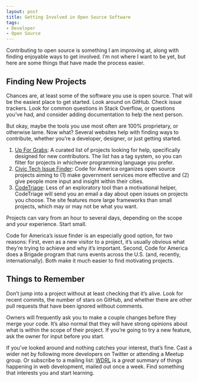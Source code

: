 ```yaml
---
layout: post
title: Getting Involved in Open Source Software
tags:
- Developer
- Open Source
---
```


Contributing to open source is something I am improving at, along with finding enjoyable ways to get involved. I’m not where I want to be yet, but here are some things that have made the process easier.

## Finding New Projects

Chances are, at least some of the software you use is open source. That will be the easiest place to get started. Look around on GitHub. Check issue trackers. Look for common questions in Stack Overflow, or questions you’ve had, and consider adding documentation to help the next person.

But okay, maybe the tools you use most often are 100% proprietary, or otherwise lame. Now what? Several websites help with finding ways to contribute, whether you’re a developer, designer, or just getting started.

1. [Up For Grabs](http://up-for-grabs.net): A curated list of projects looking for help, specifically designed for new contributors. The list has a tag system, so you can filter for projects in whichever programming language you prefer.
2. [Civic Tech Issue Finder](http://www.codeforamerica.org/geeks/civicissues): Code for America organizes open source projects aiming to (1) make government services more effective and (2) give people more input and insight within their cities.
3. [CodeTriage](http://www.codetriage.com/): Less of an exploratory tool than a motivational helper, CodeTriage will send you an email a day about open issues on projects you choose. The site features more large frameworks than small projects, which may or may not be what you want.

Projects can vary from an hour to several days, depending on the scope and your experience. Start small.

Code for America’s issue finder is an especially good option, for two reasons: First, even as a new visitor to a project, it’s usually obvious what they’re trying to achieve and why it’s important. Second, Code for America does a Brigade program that runs events across the U.S. (and, recently, internationally). Both make it much easier to find motivating projects.

## Things to Remember

Don’t jump into a project without at least checking that it’s alive. Look for recent commits, the number of stars on GitHub, and whether there are other pull requests that have been ignored without comments.

Owners will frequently ask you to make a couple changes before they merge your code. It’s also normal that they will have strong opinions about what is within the scope of their project. If you’re going to try a new feature, ask the owner for input before you start.

If you’ve looked around and nothing catches your interest, that’s fine. Cast a wider net by following more developers on Twitter or attending a Meetup group. Or subscribe to a mailing list: [WDRL](https://wdrl.info/) is a *great* summary of things happening in web development, mailed out once a week. Find something that interests you and start learning.
